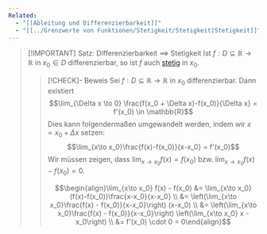 ```yaml
---
Related:
  - "[[Ableitung und Differenzierbarkeit]]"
  - "[[../Grenzwerte von Funktionen/Stetigkeit/Stetigkeit|Stetigkeit]]"
---
```


> [!IMPORTANT] Satz: Differenzierbarkeit $\implies$ Stetigkeit
> Ist $f: D\subseteq \mathbb{R}\to\mathbb{R}$ in $x_0\in D$ differenzierbar, so ist $f$ auch [stetig](../Grenzwerte%20von%20Funktionen/Stetigkeit/Stetigkeit.md) in $x_0$.
> > [!CHECK]- Beweis
> > Sei $f: D\subseteq \mathbb{R}\to\mathbb{R}$ in $x_0$ differenzierbar. Dann existiert
> > $$\lim_{\Delta x \to 0} \frac{f(x_0 + \Delta x)-f(x_0)}{\Delta x} = f'(x_0) \in \mathbb{R}$$
> > Dies kann folgendermaßen umgewandelt werden, indem wir $x = x_0 + \Delta x$ setzen:
> > $$\lim_{x\to x_0}\frac{f(x)-f(x_0)}{x-x_0} = f'(x_0)$$
> > Wir müssen zeigen, dass $\displaystyle \lim_{x\to x_0} f(x) = f(x_0)$ bzw. $\displaystyle \lim_{x\to x_0} f(x) - f(x_0) = 0$.
> > 
> > $$\begin{align}\lim_{x\to x_0} f(x) - f(x_0) &= \lim_{x\to x_0} (f(x)-f(x_0))\frac{x-x_0}{x-x_0} \\ &= \left(\lim_{x\to x_0}\frac{f(x) - f(x_0)}{x-x_0}\right) (x-x_0) \\ &= \left(\lim_{x\to x_0}\frac{f(x) - f(x_0)}{x-x_0}\right) \left(\lim_{x\to x_0} x - x_0\right)  \\ &= f'(x_0) \cdot 0 = 0\end{align}$$